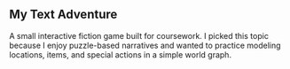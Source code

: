 ## My Text Adventure

A small interactive fiction game built for coursework. I picked this topic because I enjoy puzzle-based narratives and wanted to practice modeling locations, items, and special actions in a simple world graph.
